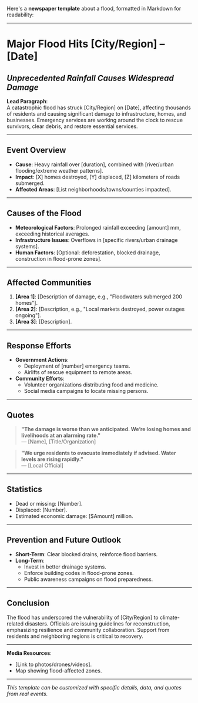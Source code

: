 Here's a **newspaper template** about a flood, formatted in Markdown for readability:

---

# **Major Flood Hits [City/Region] – [Date]**  
## *Unprecedented Rainfall Causes Widespread Damage*  

**Lead Paragraph**:  
A catastrophic flood has struck [City/Region] on [Date], affecting thousands of residents and causing significant damage to infrastructure, homes, and businesses. Emergency services are working around the clock to rescue survivors, clear debris, and restore essential services.  

---

## **Event Overview**  
- **Cause**: Heavy rainfall over [duration], combined with [river/urban flooding/extreme weather patterns].  
- **Impact**: [X] homes destroyed, [Y] displaced, [Z] kilometers of roads submerged.  
- **Affected Areas**: [List neighborhoods/towns/counties impacted].  

---

## **Causes of the Flood**  
- **Meteorological Factors**: Prolonged rainfall exceeding [amount] mm, exceeding historical averages.  
- **Infrastructure Issues**: Overflows in [specific rivers/urban drainage systems].  
- **Human Factors**: [Optional: deforestation, blocked drainage, construction in flood-prone zones].  

---

## **Affected Communities**  
1. **[Area 1]**: [Description of damage, e.g., "Floodwaters submerged 200 homes"].  
2. **[Area 2]**: [Description, e.g., "Local markets destroyed, power outages ongoing"].  
3. **[Area 3]**: [Description].  

---

## **Response Efforts**  
- **Government Actions**:  
  - Deployment of [number] emergency teams.  
  - Airlifts of rescue equipment to remote areas.  
- **Community Efforts**:  
  - Volunteer organizations distributing food and medicine.  
  - Social media campaigns to locate missing persons.  

---

## **Quotes**  
> **"The damage is worse than we anticipated. We’re losing homes and livelihoods at an alarming rate."**  
> — [Name], [Title/Organization]  

> **"We urge residents to evacuate immediately if advised. Water levels are rising rapidly."**  
> — [Local Official]  

---

## **Statistics**  
- Dead or missing: [Number].  
- Displaced: [Number].  
- Estimated economic damage: [$Amount] million.  

---

## **Prevention and Future Outlook**  
- **Short-Term**: Clear blocked drains, reinforce flood barriers.  
- **Long-Term**:  
  - Invest in better drainage systems.  
  - Enforce building codes in flood-prone zones.  
  - Public awareness campaigns on flood preparedness.  

---

## **Conclusion**  
The flood has underscored the vulnerability of [City/Region] to climate-related disasters. Officials are issuing guidelines for reconstruction, emphasizing resilience and community collaboration. Support from residents and neighboring regions is critical to recovery.  

--- 

**Media Resources**:  
- [Link to photos/drones/videos].  
- Map showing flood-affected zones.  

--- 

*This template can be customized with specific details, data, and quotes from real events.*
